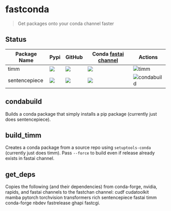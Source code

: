 # fastconda

> Get packages onto your conda channel faster

## Status

Package Name | Pypi | GitHub | Conda [fastai channel](https://anaconda.org/fastai/repo) | Actions |
-- | -- | -- | -- | --
timm |  ![](https://img.shields.io/pypi/v/timm) | ![](https://img.shields.io/github/v/release/rwightman/pytorch-image-models) | ![](https://img.shields.io/conda/vn/fastai/timm) | ![timm](https://github.com/fastai/fastconda/workflows/timm/badge.svg)
sentencepiece | ![](https://img.shields.io/pypi/v/sentencepiece) |  ![](https://img.shields.io/github/v/release/google/sentencepiece) | ![](https://img.shields.io/conda/vn/fastai/sentencepiece) | ![condabuild](https://github.com/fastai/fastconda/workflows/condabuild/badge.svg)


## condabuild

Builds a conda package that simply installs a pip package (currently just does sentencepiece).

## build_timm

Creates a conda package from a source repo using `setuptools-conda` (currently just does timm). Pass `--force` to build even if release already exists in fastai channel.

## get_deps

Copies the following (and their dependencies) from conda-forge, nvidia, rapids, and fastai channels to the fastchan channel: cudf cudatoolkit mamba pytorch torchvision transformers rich sentencepiece fastai timm conda-forge nbdev fastrelease ghapi fastcgi.

